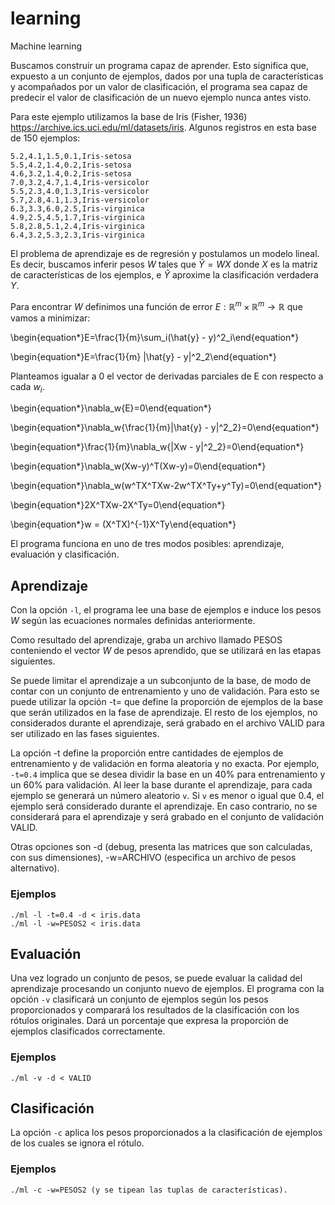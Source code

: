 # learning
Machine learning

Buscamos construir un programa capaz de aprender. Esto significa que, expuesto a un conjunto de ejemplos, dados por una tupla de características y acompañados por un valor de clasificación, el programa sea capaz de predecir el valor de clasificación de un nuevo ejemplo nunca antes visto.

Para este ejemplo utilizamos la base de Iris (Fisher, 1936) https://archive.ics.uci.edu/ml/datasets/iris. Algunos registros en esta base de 150 ejemplos:

    5.2,4.1,1.5,0.1,Iris-setosa
    5.5,4.2,1.4,0.2,Iris-setosa
    4.6,3.2,1.4,0.2,Iris-setosa
    7.0,3.2,4.7,1.4,Iris-versicolor
    5.5,2.3,4.0,1.3,Iris-versicolor
    5.7,2.8,4.1,1.3,Iris-versicolor
    6.3,3.3,6.0,2.5,Iris-virginica
    4.9,2.5,4.5,1.7,Iris-virginica
    5.8,2.8,5.1,2.4,Iris-virginica
    6.4,3.2,5.3,2.3,Iris-virginica

El problema de aprendizaje es de regresión y postulamos un modelo lineal. Es decir, buscamos inferir pesos $W$ tales que $\hat{Y} = WX$ donde $X$ es la matriz de características de los ejemplos, e $\hat{Y}$ aproxime la clasificación verdadera $Y$.

Para encontrar $W$ definimos una función de error $E:\mathbb{R}^m\times\mathbb{R}^m\rightarrow\mathbb{R}$ que vamos a minimizar:

\begin{equation*}E=\frac{1}{m}\sum_i(\hat{y} - y)^2_i\end{equation*}

\begin{equation*}E=\frac{1}{m} \|\hat{y} - y\|^2_2\end{equation*}

Planteamos igualar a 0 el vector de derivadas parciales de E con respecto a cada $w_i$.

\begin{equation*}\nabla_w{E}=0\end{equation*}

\begin{equation*}\nabla_w{\frac{1}{m}\|\hat{y} - y\|^2_2}=0\end{equation*}

\begin{equation*}\frac{1}{m}\nabla_w{\|Xw - y\|^2_2}=0\end{equation*}

\begin{equation*}\nabla_w(Xw-y)^T(Xw-y)=0\end{equation*}

\begin{equation*}\nabla_w(w^TX^TXw-2w^TX^Ty+y^Ty)=0\end{equation*}

\begin{equation*}2X^TXw-2X^Ty=0\end{equation*}

\begin{equation*}w = (X^TX)^{-1}X^Ty\end{equation*}

El programa funciona en uno de tres modos posibles: aprendizaje, evaluación y clasificación.

## Aprendizaje

Con la opción `-l`, el programa lee una base de ejemplos e induce los pesos $W$ según las ecuaciones normales definidas anteriormente.

Como resultado del aprendizaje, graba un archivo llamado PESOS conteniendo el vector $W$ de pesos aprendido, que se utilizará en las etapas siguientes.

Se puede limitar el aprendizaje a un subconjunto de la base, de modo de contar con un conjunto de entrenamiento y uno de validación. Para esto se puede utilizar la opción -t=<tasa> que define la proporción de ejemplos de la base que serán utilizados en la fase de aprendizaje. El resto de los ejemplos, no considerados durante el aprendizaje, será grabado en el archivo VALID para ser utilizado en las fases siguientes.

La opción -t define la proporción entre cantidades de ejemplos de entrenamiento y de validación en forma aleatoria y no exacta. Por ejemplo, `-t=0.4` implica que se desea dividir la base en un 40% para entrenamiento y un 60% para validación. Al leer la base durante el aprendizaje, para cada ejemplo se generará un número aleatorio `v`. Si `v` es menor o igual que 0.4, el ejemplo será considerado durante el aprendizaje. En caso contrario, no se considerará para el aprendizaje y será grabado en el conjunto de validación VALID.

Otras opciones son -d (debug, presenta las matrices que son calculadas, con sus dimensiones), -w=ARCHIVO (especifica un archivo de pesos alternativo).

### Ejemplos

    ./ml -l -t=0.4 -d < iris.data
    ./ml -l -w=PESOS2 < iris.data

## Evaluación

Una vez logrado un conjunto de pesos, se puede evaluar la calidad del aprendizaje procesando un conjunto nuevo de ejemplos. El programa con la opción `-v` clasificará un conjunto de ejemplos según los pesos proporcionados y comparará los resultados de la clasificación con los rótulos originales. Dará un porcentaje que expresa la proporción de ejemplos clasificados correctamente.

### Ejemplos

    ./ml -v -d < VALID
	

## Clasificación

La opción `-c` aplica los pesos proporcionados a la clasificación de ejemplos de los cuales se ignora el rótulo.

### Ejemplos

    ./ml -c -w=PESOS2 (y se tipean las tuplas de características). 


